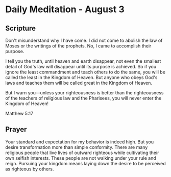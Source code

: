 # Daily Meditation - August 3

## Scripture

Don't  misunderstand why I have come. I did not come to abolish the law of  Moses or the writings of
the prophets. No, I came to accomplish their  purpose. 

I  tell you the truth, until heaven and earth disappear, not even the  smallest detail of God's law
will disappear until its purpose is  achieved. So  if you ignore the least commandment and teach
others to do the same,  you will be called the least in the Kingdom of Heaven. But anyone who obeys
God's laws and teaches them will be called great in the Kingdom of  Heaven.

But  I warn you—unless your righteousness is better than the righteousness  of the teachers of
religious law and the Pharisees, you will never enter  the Kingdom of Heaven!

Matthew 5:17


## Prayer

Your standard and expectation for my behavior is indeed high.  But you desire transformation more
than simple conformity.  There are many religious people that live lives of outward righteous 
while cultivating their own selfish interests.  These people are not walking under your rule and
reign.  Pursuing your kingdom means laying down the desire to be perceived as righteous by others.

